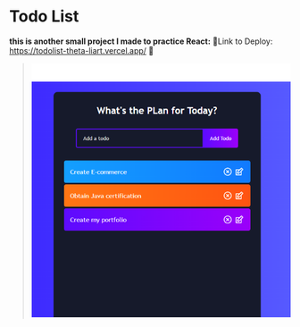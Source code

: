 # Todo List 

**this is another small project I made to practice React:**
🔗Link to Deploy: https://todolist-theta-liart.vercel.app/ 🔗

>![img_todoList](./img/TodoList.png)
